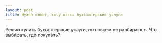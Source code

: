```yaml
---
layout: post 
title: Нужен совет, хочу взять бухгалтерские услуги 
--- 
```

Решил купить бухгалтерские услуги, но совсем не разбираюсь. Что выбирать, где покупать?